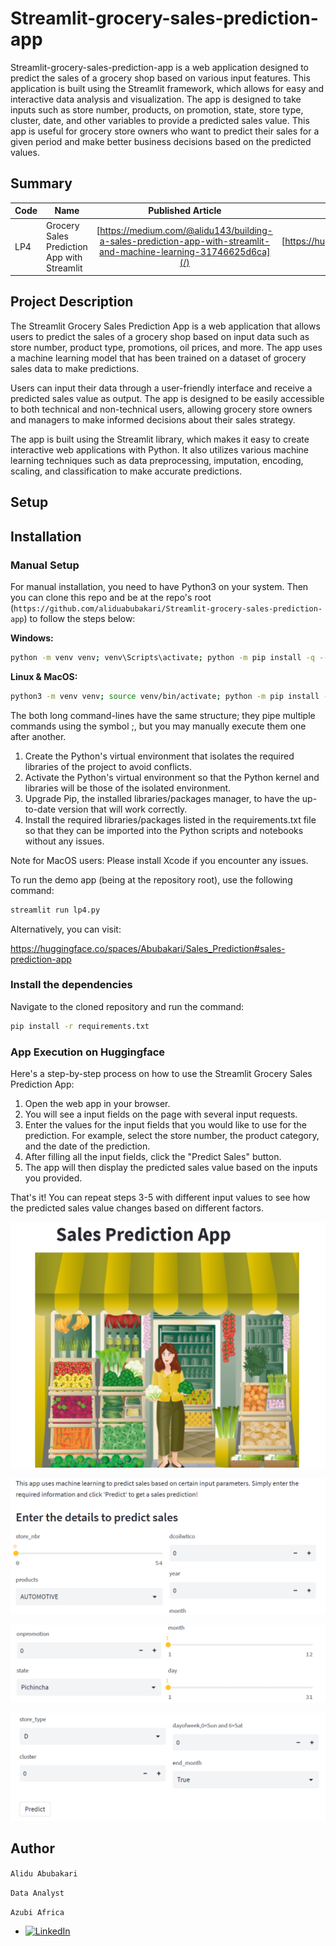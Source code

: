 # Streamlit-grocery-sales-prediction-app
Streamlit-grocery-sales-prediction-app is a web application designed to predict the sales of a grocery shop based on various input features. This application is built using the Streamlit framework, which allows for easy and interactive data analysis and visualization. The app is designed to take inputs such as store number, products, on promotion, state, store type, cluster, date, and other variables to provide a predicted sales value. This app is useful for grocery store owners who want to predict their sales for a given period and make better business decisions based on the predicted values.

## Summary
| Code      | Name        | Published Article |  Deployed App |
|-----------|-------------|:-------------:|------:|
| LP4 | Grocery Sales Prediction App with Streamlit|  [https://medium.com/@alidu143/building-a-sales-prediction-app-with-streamlit-and-machine-learning-31746625d6ca](/) | [https://huggingface.co/spaces/Abubakari/Sales_Prediction#sales-prediction-app](/) |

## Project Description
The Streamlit Grocery Sales Prediction App is a web application that allows users to predict the sales of a grocery shop based on input data such as store number, product type, promotions, oil prices, and more. The app uses a machine learning model that has been trained on a dataset of grocery sales data to make predictions.

Users can input their data through a user-friendly interface and receive a predicted sales value as output. The app is designed to be easily accessible to both technical and non-technical users, allowing grocery store owners and managers to make informed decisions about their sales strategy.

The app is built using the Streamlit library, which makes it easy to create interactive web applications with Python. It also utilizes various machine learning techniques such as data preprocessing, imputation, encoding, scaling, and classification to make accurate predictions.

## Setup

## Installation

### Manual Setup

For manual installation, you need to have Python3 on your system. Then you can clone this repo and be at the repo's root (`https://github.com/aliduabubakari/Streamlit-grocery-sales-prediction-app`) to follow the steps below:

**Windows:**

```bash
python -m venv venv; venv\Scripts\activate; python -m pip install -q --upgrade pip; python -m pip install -qr requirements.txt
```
**Linux & MacOS:**

```bash
python3 -m venv venv; source venv/bin/activate; python -m pip install -q --upgrade pip; python -m pip install -qr requirements.txt
```

The both long command-lines have the same structure; they pipe multiple commands using the symbol ;, but you may manually execute them one after another.

1. Create the Python's virtual environment that isolates the required libraries of the project to avoid conflicts.
2. Activate the Python's virtual environment so that the Python kernel and libraries will be those of the isolated environment.
3. Upgrade Pip, the installed libraries/packages manager, to have the up-to-date version that will work correctly.
5. Install the required libraries/packages listed in the requirements.txt file so that they can be imported into the Python scripts and notebooks without any issues.

Note for MacOS users: Please install Xcode if you encounter any issues.

To run the demo app (being at the repository root), use the following command:

```bash
streamlit run lp4.py
```

Alternatively, you can visit:

https://huggingface.co/spaces/Abubakari/Sales_Prediction#sales-prediction-app

### Install the dependencies

Navigate to the cloned repository and run the command:

```bash
pip install -r requirements.txt
```

### App Execution on Huggingface
Here's a step-by-step process on how to use the Streamlit Grocery Sales Prediction App:

1. Open the web app in your browser.
2. You will see a input fields on the page with several input requests.
3. Enter the values for the input fields that you would like to use for the prediction. For example, select the store number, the product category, and the date of the prediction.
4. After filling all the input fields, click the "Predict Sales" button.
5. The app will then display the predicted sales value based on the inputs you provided.

That's it! You can repeat steps 3-5 with different input values to see how the predicted sales value changes based on different factors.

![Alt text](images/1.png)

![Alt text](images/2.png)

![Alt text](images/3.png)

![Alt text](images/4.png)




## Author

`Alidu Abubakari`

`Data Analyst`

`Azubi Africa`

- [![LinkedIn](https://img.shields.io/badge/LinkedIn-%230077B5?logo=linkedin&logoColor=white)](https://www.linkedin.com/in/alidu-abubakari-2612bb57/) 





